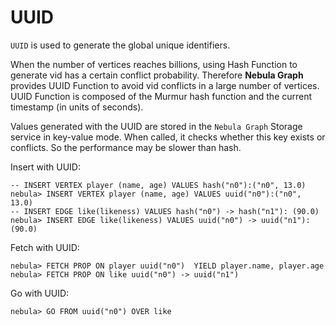 # UUID

`UUID` is used to generate the global unique identifiers.  

When the number of vertices reaches billions, using Hash Function to generate vid has a certain conflict probability. Therefore **Nebula Graph** provides UUID Function to avoid vid conflicts in a large number of vertices. UUID Function is composed of the Murmur hash function and the current timestamp (in units of seconds).

Values generated with the UUID are stored in the `Nebula Graph` Storage service in key-value mode. When called, it checks whether this key exists or conflicts. So the performance may be slower than hash.

Insert with UUID:

```ngql
-- INSERT VERTEX player (name, age) VALUES hash("n0"):("n0", 13.0)
nebula> INSERT VERTEX player (name, age) VALUES uuid("n0"):("n0", 13.0)
-- INSERT EDGE like(likeness) VALUES hash("n0") -> hash("n1"): (90.0)
nebula> INSERT EDGE like(likeness) VALUES uuid("n0") -> uuid("n1"): (90.0)
```

Fetch with UUID:

```ngql
nebula> FETCH PROP ON player uuid("n0")  YIELD player.name, player.age
nebula> FETCH PROP ON like uuid("n0") -> uuid("n1")
```

Go with UUID:

```ngql
nebula> GO FROM uuid("n0") OVER like
```
